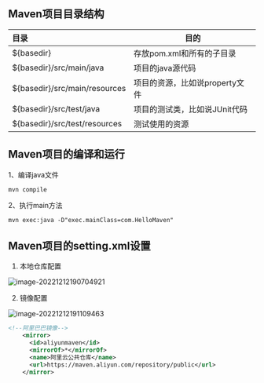 ## Maven项目目录结构

| 目录                          | 目的                           |
| :---------------------------- | ------------------------------ |
| ${basedir}                    | 存放pom.xml和所有的子目录      |
| ${basedir}/src/main/java      | 项目的java源代码               |
| ${basedir}/src/main/resources | 项目的资源，比如说property文件 |
| ${basedir}/src/test/java      | 项目的测试类，比如说JUnit代码  |
| ${basedir}/src/test/resources | 测试使用的资源                 |



## Maven项目的编译和运行

1、编译java文件

```terminal
mvn compile
```

2、执行main方法

```terminal
mvn exec:java -D"exec.mainClass=com.HelloMaven"
```



## Maven项目的setting.xml设置

1. 本地仓库配置

![image-20221212190704921](D:\repository\doc\mysite\docs\BLOG\maven\maven基础\image\image-20221212190704921.png)

2. 镜像配置

![image-20221212191109463](D:\repository\doc\mysite\docs\BLOG\maven\maven基础\image\image-20221212191109463.png)

```xml
<!--阿里巴巴镜像-->
	<mirror>
      <id>aliyunmaven</id>
      <mirrorOf>*</mirrorOf>
      <name>阿里云公共仓库</name>
      <url>https://maven.aliyun.com/repository/public</url>
    </mirror>
```

